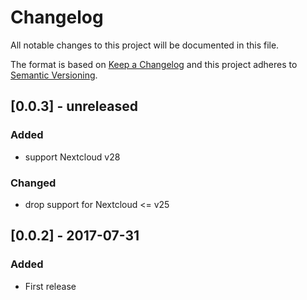 # Changelog
All notable changes to this project will be documented in this file.

The format is based on [Keep a Changelog](http://keepachangelog.com/en/1.0.0/)
and this project adheres to [Semantic Versioning](http://semver.org/spec/v2.0.0.html).

## [0.0.3] - unreleased

### Added

- support Nextcloud v28

### Changed

- drop support for Nextcloud <= v25

## [0.0.2] - 2017-07-31

### Added

- First release
